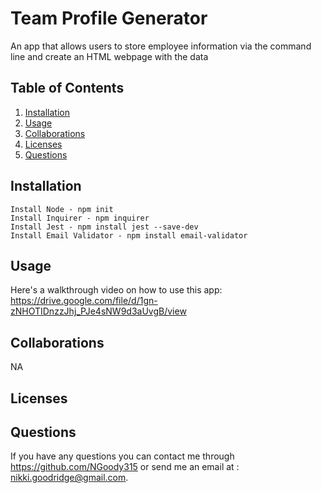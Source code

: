 
# Team Profile Generator

An app that allows users to store employee information via the command line and create an HTML webpage with the data

## Table of Contents
1. [Installation](#install)
2. [Usage](#usage)
3. [Collaborations](#collab)
4. [Licenses](#license)
5. [Questions](#question)

## <a name="install"/>Installation
`Install Node - npm init`  
`Install Inquirer - npm inquirer`  
`Install Jest - npm install jest --save-dev`  
`Install Email Validator - npm install email-validator`  

## <a name="usage"/>Usage
Here's a walkthrough video on how to use this app: https://drive.google.com/file/d/1gn-zNHOTIDnzzJhj_PJe4sNW9d3aUvgB/view

## <a name="collab"/>Collaborations
NA

## <a name="license"/>Licenses


## <a name="question"/>Questions
If you have any questions you can contact me through https://github.com/NGoody315 or send me an email at : nikki.goodridge@gmail.com.
